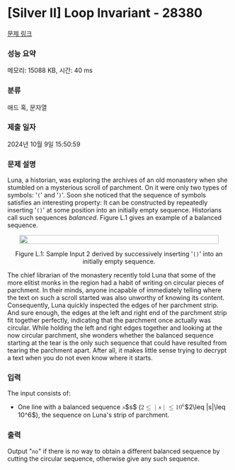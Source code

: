 # [Silver II] Loop Invariant - 28380 

[문제 링크](https://www.acmicpc.net/problem/28380) 

### 성능 요약

메모리: 15088 KB, 시간: 40 ms

### 분류

애드 혹, 문자열

### 제출 일자

2024년 10월 9일 15:50:59

### 문제 설명

<p>Luna, a historian, was exploring the archives of an old monastery when she stumbled on a mysterious scroll of parchment. On it were only two types of symbols: '<code>(</code>' and '<code>)</code>'. Soon she noticed that the sequence of symbols satisfies an interesting property: It can be constructed by repeatedly inserting '<code>()</code>' at some position into an initially empty sequence. Historians call such sequences <em>balanced</em>. Figure L.1 gives an example of a balanced sequence.</p>

<p style="text-align: center;"><img alt="" src="" style="width: 450px; height: 20px;"></p>

<p style="text-align: center;">Figure L.1: Sample Input 2 derived by successively inserting '<code>()</code>' into an initially empty sequence.</p>

<p>The chief librarian of the monastery recently told Luna that some of the more elitist monks in the region had a habit of writing on circular pieces of parchment. In their minds, anyone incapable of immediately telling where the text on such a scroll started was also unworthy of knowing its content. Consequently, Luna quickly inspected the edges of her parchment strip. And sure enough, the edges at the left and right end of the parchment strip fit together perfectly, indicating that the parchment once actually was circular. While holding the left and right edges together and looking at the now circular parchment, she wonders whether the balanced sequence starting at the tear is the only such sequence that could have resulted from tearing the parchment apart. After all, it makes little sense trying to decrypt a text when you do not even know where it starts.</p>

### 입력 

 <p>The input consists of:</p>

<ul>
	<li>One line with a balanced sequence <mjx-container class="MathJax" jax="CHTML" style="font-size: 104.6%; position: relative;"><mjx-math class="MJX-TEX" aria-hidden="true"><mjx-mi class="mjx-i"><mjx-c class="mjx-c1D460 TEX-I"></mjx-c></mjx-mi></mjx-math><mjx-assistive-mml unselectable="on" display="inline"><math xmlns="http://www.w3.org/1998/Math/MathML"><mi>s</mi></math></mjx-assistive-mml><span aria-hidden="true" class="no-mathjax mjx-copytext">$s$</span></mjx-container> (<mjx-container class="MathJax" jax="CHTML" style="font-size: 104.6%; position: relative;"><mjx-math class="MJX-TEX" aria-hidden="true"><mjx-mn class="mjx-n"><mjx-c class="mjx-c32"></mjx-c></mjx-mn><mjx-mo class="mjx-n" space="4"><mjx-c class="mjx-c2264"></mjx-c></mjx-mo><mjx-texatom space="4" texclass="ORD"><mjx-mo class="mjx-n"><mjx-c class="mjx-c7C"></mjx-c></mjx-mo></mjx-texatom><mjx-mi class="mjx-i"><mjx-c class="mjx-c1D460 TEX-I"></mjx-c></mjx-mi><mjx-texatom texclass="ORD"><mjx-mo class="mjx-n"><mjx-c class="mjx-c7C"></mjx-c></mjx-mo></mjx-texatom><mjx-mo class="mjx-n" space="4"><mjx-c class="mjx-c2264"></mjx-c></mjx-mo><mjx-msup space="4"><mjx-mn class="mjx-n"><mjx-c class="mjx-c31"></mjx-c><mjx-c class="mjx-c30"></mjx-c></mjx-mn><mjx-script style="vertical-align: 0.393em;"><mjx-mn class="mjx-n" size="s"><mjx-c class="mjx-c36"></mjx-c></mjx-mn></mjx-script></mjx-msup></mjx-math><mjx-assistive-mml unselectable="on" display="inline"><math xmlns="http://www.w3.org/1998/Math/MathML"><mn>2</mn><mo>≤</mo><mrow data-mjx-texclass="ORD"><mo stretchy="false">|</mo></mrow><mi>s</mi><mrow data-mjx-texclass="ORD"><mo stretchy="false">|</mo></mrow><mo>≤</mo><msup><mn>10</mn><mn>6</mn></msup></math></mjx-assistive-mml><span aria-hidden="true" class="no-mathjax mjx-copytext">$2\leq |s|\leq 10^6$</span></mjx-container>), the sequence on Luna's strip of parchment.</li>
</ul>

### 출력 

 <p>Output "<code>no</code>" if there is no way to obtain a different balanced sequence by cutting the circular sequence, otherwise give any such sequence.</p>

